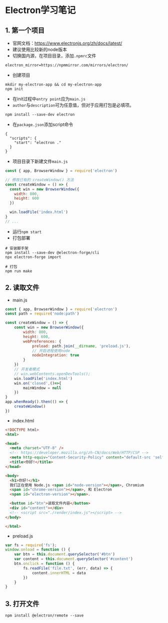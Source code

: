 # Electron学习笔记

## 1. 第一个项目

* 官网文档：<https://www.electronjs.org/zh/docs/latest/>
* 建议使用比较新的node版本
* 切换国内源，在项目目录，添加`.npmrc`文件

```
electron_mirror=https://npmmirror.com/mirrors/electron/
```

* 创建项目

```
mkdir my-electron-app && cd my-electron-app
npm init
```

* 在init过程中`entry point`应为`main.js`
* `author`与`description`可为任意值，但对于应用打包是必填项。

```
npm install --save-dev electron
```

* 在`package.json`添加script命令

```
{
  "scripts": {
    "start": "electron ."
  }
}
```

* 项目目录下新建文件`main.js`

```js
const { app, BrowserWindow } = require('electron')

// 修改已有的 createWindow() 方法
const createWindow = () => {
  const win = new BrowserWindow({
    width: 800,
    height: 600
  })

  win.loadFile('index.html')
}
// ...
```

* 运行`npm start`
* 打包部署

```
# 安装脚手架
npm install --save-dev @electron-forge/cli
npx electron-forge import

# 打包
npm run make
```

## 2. 读取文件

* main.js

```js
const { app, BrowserWindow } = require('electron')
const path = require('node:path')

const createWindow = () => {
    const win = new BrowserWindow({
        width: 800,
        height: 600,
        webPreferences: {
            preload: path.join(__dirname, 'preload.js'),
            // 开启进程使用node
            nodeIntegration: true
        }
    })
    // 开发者模式
    // win.webContents.openDevTools();
    win.loadFile('index.html')
    win.on('closed',()=>{
        mainWindow = null
    })
}
app.whenReady().then(() => {
    createWindow()
})
```

* index.html

```html
<!DOCTYPE html>
<html>

<head>
  <meta charset="UTF-8" />
  <!-- https://developer.mozilla.org/zh-CN/docs/Web/HTTP/CSP -->
  <meta http-equiv="Content-Security-Policy" content="default-src 'self'; script-src 'self'" />
  <title>你好!</title>
</head>

<body>
  <h1>你好!</h1>
  我们正在使用 Node.js <span id="node-version"></span>, Chromium
  <span id="chrome-version"></span>, 和 Electron
  <span id="electron-version"></span>.

  <button id="btn">读取文件内容</button>
  <div id="content"></div>
  <!-- <script src="./render/index.js"></script> -->
</body>

</html>
```


* preload.js

```js
var fs = require('fs');
window.onload = function () {
    var btn = this.document.querySelector('#btn')
    var content = this.document.querySelector('#content')
    btn.onclick = function () {
        fs.readFile('file.txt', (err, data) => {
            content.innerHTML = data
        })
    }
} 
```

## 3. 打开文件

```
npm install @electron/remote --save
```






















